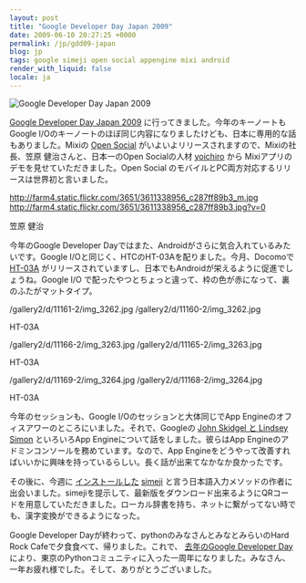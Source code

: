 ```yaml
---
layout: post
title: "Google Developer Day Japan 2009"
date: 2009-06-10 20:27:25 +0000
permalink: /jp/gdd09-japan
blog: jp
tags: google simeji open social appengine mixi android
render_with_liquid: false
locale: ja
---
```


![Google Developer Day
Japan 2009](http://code.google.com/intl/ja/events/developerday/2009/images/logo.gif)

[Google Developer Day
Japan 2009](http://code.google.com/intl/ja/events/developerday/2009/home.html)
に行ってきました。今年のキーノートも Google I/Oのキーノートのほぼ同じ内容になりましたけども、日本に専用的な話もありました。Mixiの
[Open Social](http://code.google.com/intl/ja/apis/opensocial/)
がいよいよリリースされますので、Mixiの社長、笠原 健治さんと、日本一のOpen Socialの人材
[yoichiro](http://twitter.com/yoichiro) から Mixiアプリのデモを見せていただきました。Open
Social のモバイルとPC両方対応するリリースは世界初と言いました。

<div class="lightbox">

<http://farm4.static.flickr.com/3651/3611338956_c287ff89b3_m.jpg>
<http://farm4.static.flickr.com/3651/3611338956_c287ff89b3.jpg?v=0>

笠原 健治

</div>

今年のGoogle Developer Dayではまた、Androidがさらに気合入れているみたいです。Google
I/Oと同じく、HTCのHT-03Aを配りました。今月、Docomoで
[HT-03A](http://www.nttdocomo.co.jp/product/foma/pro/ht03a/)
がリリースされていますし、日本でもAndroidが栄えるように促進でしょうね。Google
I/O で配ったやつとちょっと違って、枠の色が赤になって、裏のふたがマットタイプ。

<div class="lightbox">

/gallery2/d/11161-2/img_3262.jpg /gallery2/d/11160-2/img_3262.jpg

HT-03A

</div>

<div class="lightbox">

/gallery2/d/11166-2/img_3263.jpg /gallery2/d/11165-2/img_3263.jpg

HT-03A

</div>

<div class="lightbox">

/gallery2/d/11169-2/img_3264.jpg /gallery2/d/11168-2/img_3264.jpg

HT-03A

</div>

今年のセッションも、Google I/Oのセッションと大体同じでApp Engineのオフィスアワーのところにいました。それで、Googleの
[John Skidgel と Lindsey
Simon](http://www.youtube.com/watch?v=zFPlx4-eIWk)
といろいろApp Engineについて話をしました。彼らはApp Engineのアドミンコンソールを務めています。なので、App Engineをどうやって改善すればいいかに興味を持っているらしい。長く話が出来てなかなか良かったです。

その後に、今週に [インストールした](http://www.ianlewis.org/jp/simeji-installed)
[simeji](http://www.adamrocker.com/blog/257/simeji-for-android-bell-input.html)
と言う日本語入力メソッドの作者に出会いました。simejiを提示して、最新版をダウンロード出来るようにQRコードを用意していただきました。ローカル辞書を持ち、ネットに繋がってない時でも、漢字変換ができるようになった。

Google Developer Dayが終わって、pythonのみなさんとみなとみらいのHard Rock
Cafeで夕食食べて、帰りました。これで、 [去年のGoogle Developer
Day](http://www.ianlewis.org/jp/limg-src-http-code-google-com-intl-ja-ev-1)
により、東京のPythonコミュニティに入った一周年になりました。みなさん、一年お疲れ様でした。そして、ありがとうございました。
